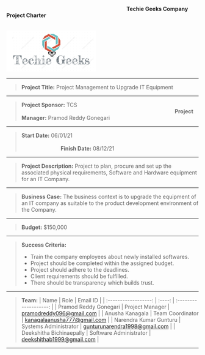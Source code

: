 &nbsp;&nbsp;&nbsp;&nbsp;&nbsp;&nbsp;&nbsp;&nbsp;&nbsp;&nbsp;&nbsp;&nbsp;&nbsp;&nbsp;&nbsp;&nbsp;&nbsp;&nbsp;&nbsp;&nbsp;&nbsp;&nbsp;&nbsp;&nbsp;&nbsp;&nbsp;&nbsp;&nbsp;&nbsp;&nbsp;&nbsp;&nbsp;&nbsp;&nbsp;&nbsp;&nbsp;&nbsp;&nbsp;&nbsp;&nbsp;&nbsp;&nbsp;&nbsp;&nbsp;&nbsp;&nbsp;&nbsp;&nbsp;&nbsp;&nbsp;&nbsp;&nbsp;&nbsp;&nbsp;&nbsp;&nbsp;&nbsp;&nbsp;&nbsp;&nbsp;&nbsp;&nbsp;&nbsp;&nbsp;&nbsp;&nbsp;&nbsp;&nbsp;&nbsp;&nbsp;&nbsp;&nbsp;&nbsp;&nbsp;&nbsp;&nbsp;&nbsp;&nbsp;&nbsp;&nbsp;**Techie Geeks Company Project Charter**

&nbsp;&nbsp;&nbsp;&nbsp;&nbsp;&nbsp;&nbsp;&nbsp;&nbsp;&nbsp;&nbsp;&nbsp;&nbsp;&nbsp;&nbsp;&nbsp;&nbsp;&nbsp;&nbsp;&nbsp;&nbsp;&nbsp;&nbsp;&nbsp;&nbsp;&nbsp;&nbsp;&nbsp;&nbsp;&nbsp;&nbsp;&nbsp;&nbsp;&nbsp;&nbsp;&nbsp;&nbsp;&nbsp;&nbsp;&nbsp;&nbsp;&nbsp;&nbsp;&nbsp;&nbsp;&nbsp;&nbsp;&nbsp;&nbsp;&nbsp;&nbsp;&nbsp;&nbsp;&nbsp;&nbsp;&nbsp;&nbsp;&nbsp;&nbsp;&nbsp;&nbsp;&nbsp;&nbsp;&nbsp;&nbsp;&nbsp;&nbsp;&nbsp;&nbsp;&nbsp;&nbsp;&nbsp;&nbsp;&nbsp;&nbsp;&nbsp;&nbsp;&nbsp;&nbsp;&nbsp;&nbsp;&nbsp;&nbsp;&nbsp;![logo](/images/logo.PNG)

<hr>

> **Project Title:** Project Management to Upgrade IT Equipment

<hr>

> **Project Sponsor:** TCS &nbsp;&nbsp;&nbsp;&nbsp;&nbsp;&nbsp;&nbsp;&nbsp;&nbsp;&nbsp;&nbsp;&nbsp;&nbsp;&nbsp;&nbsp;&nbsp;&nbsp;&nbsp;&nbsp;&nbsp;&nbsp;&nbsp;&nbsp;&nbsp;&nbsp;&nbsp;&nbsp;&nbsp;&nbsp;&nbsp;&nbsp;&nbsp;&nbsp;&nbsp;&nbsp;&nbsp;&nbsp;&nbsp;&nbsp;&nbsp;&nbsp;&nbsp;&nbsp;&nbsp;&nbsp;&nbsp;&nbsp;&nbsp;&nbsp;&nbsp;&nbsp;&nbsp;&nbsp;&nbsp;&nbsp;&nbsp;&nbsp;&nbsp;&nbsp;&nbsp;&nbsp;&nbsp;&nbsp;&nbsp;&nbsp;&nbsp;&nbsp;&nbsp;&nbsp;&nbsp;&nbsp;&nbsp;&nbsp;&nbsp;&nbsp;&nbsp;&nbsp;&nbsp;&nbsp;&nbsp;&nbsp;&nbsp;&nbsp;&nbsp;&nbsp;&nbsp;&nbsp;&nbsp;&nbsp;&nbsp;&nbsp;&nbsp;&nbsp;&nbsp;&nbsp;&nbsp;&nbsp;&nbsp;&nbsp;&nbsp;&nbsp;&nbsp;**Project Manager:** Pramod Reddy Gonegari


<hr>

> **Start Date:** 06/01/21 &nbsp;&nbsp;&nbsp;&nbsp;&nbsp;&nbsp;&nbsp;&nbsp;&nbsp;&nbsp;&nbsp;&nbsp;&nbsp;&nbsp;&nbsp;&nbsp;&nbsp;&nbsp;&nbsp;&nbsp;&nbsp;&nbsp;&nbsp;&nbsp;&nbsp;&nbsp;&nbsp;&nbsp;&nbsp;&nbsp;&nbsp;&nbsp;&nbsp;&nbsp;&nbsp;&nbsp;&nbsp;&nbsp;&nbsp;&nbsp;&nbsp;&nbsp;&nbsp;&nbsp;&nbsp;&nbsp;&nbsp;&nbsp;&nbsp;&nbsp;&nbsp;&nbsp;&nbsp;&nbsp;&nbsp;&nbsp;&nbsp;&nbsp;&nbsp;&nbsp;&nbsp;&nbsp;&nbsp;&nbsp;&nbsp;&nbsp;&nbsp;&nbsp;&nbsp;&nbsp;&nbsp;&nbsp;&nbsp;&nbsp;&nbsp;&nbsp;&nbsp;&nbsp;&nbsp;&nbsp;&nbsp;&nbsp;&nbsp;&nbsp;&nbsp;&nbsp;&nbsp;&nbsp;&nbsp;&nbsp;&nbsp;&nbsp;&nbsp;&nbsp;&nbsp;&nbsp;&nbsp;&nbsp;&nbsp;&nbsp;&nbsp;&nbsp;&nbsp;&nbsp;&nbsp;&nbsp;&nbsp;&nbsp;&nbsp;&nbsp;&nbsp;&nbsp;&nbsp;&nbsp;&nbsp;&nbsp;&nbsp;&nbsp;&nbsp;&nbsp;&nbsp;&nbsp;&nbsp;&nbsp;&nbsp;&nbsp;&nbsp;&nbsp;&nbsp;&nbsp;&nbsp;&nbsp;&nbsp;&nbsp;&nbsp;&nbsp;&nbsp;&nbsp;&nbsp;&nbsp;&nbsp;&nbsp;&nbsp;**Finish Date:** 08/12/21

<hr>

> **Project Description:** Project to plan, procure and set up the associated physical requirements, Software and Hardware equipment for an IT Company.

<hr>

> **Business Case:** The business context is to upgrade the equipment of an IT company as suitable to the product development environment of the Company.

<hr>

> **Budget:** $150,000

<hr>

> **Success Criteria:**
> * Train the company employees about newly installed softwares.
> * Project should be completed within the assigned budget.
> * Project should adhere to the deadlines.
> * Client requirements should be fulfilled.
> * There should be transparency which builds trust.

<hr>

> **Team:**
> | Name | Role | Email ID |
> | :------------------: | :----: | :-------------------: |
> | Pramod Reddy Gonegari | Project Manager | pramodreddy096@gmail.com |
> | Anusha Kanagala | Team Coordinator | kanagalaanusha777@gmail.com |
> | Narendra Kumar Gunturu | Systems Administrator | gunturunarendra1998@gmail.com |
> | Deekshitha Bichinaepally | Software Administrator | deekshithab1999@gmail.com |

<hr>

